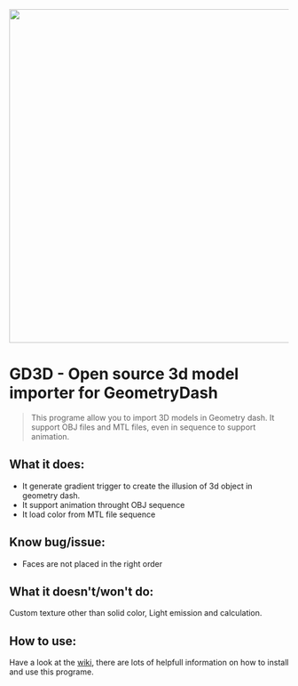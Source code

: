 <div align="center"">
     <img src="https://github.com/tbvns/GD3D/assets/69420062/9faf7df4-8e81-4a47-b685-69de173f4f80" width=600>
</div>







# GD3D - Open source 3d model importer for GeometryDash

> This programe allow you to import 3D models in Geometry dash. It support OBJ files and MTL files, even in sequence to support animation.

## What it does:
- It generate gradient trigger to create the illusion of 3d object in geometry dash.
- It support animation throught OBJ sequence
- It load color from MTL file sequence

## Know bug/issue:
- Faces are not placed in the right order

## What it doesn't/won't do:
Custom texture other than solid color, Light emission and calculation.

## How to use:
Have a look at the [wiki](https://github.com/tbvns/GD3D/wiki), there are lots of helpfull information on how to install and use this programe.
